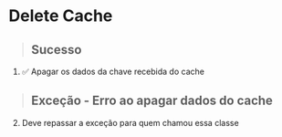 # Delete Cache

> ## Sucesso
1. ✅ Apagar os dados da chave recebida do cache

> ## Exceção - Erro ao apagar dados do cache
2. Deve repassar a exceção para quem chamou essa classe